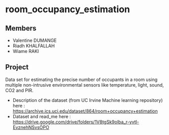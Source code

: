 # room_occupancy_estimation

## Members
- Valentine DUMANGE
- Riadh KHALFALLAH
- Wiame RAKI

## Project
Data set for estimating the precise number of occupants in a room using multiple non-intrusive environmental sensors like temperature, light, sound, CO2 and PIR.
- Description of the dataset (from UC Irvine Machine learning repository) here :
https://archive.ics.uci.edu/dataset/864/room+occupancy+estimation 
- Dataset and read_me here : 
https://drive.google.com/drive/folders/1V8tgSk9olba_r-yvtl-EvznehNSvsOPO 
